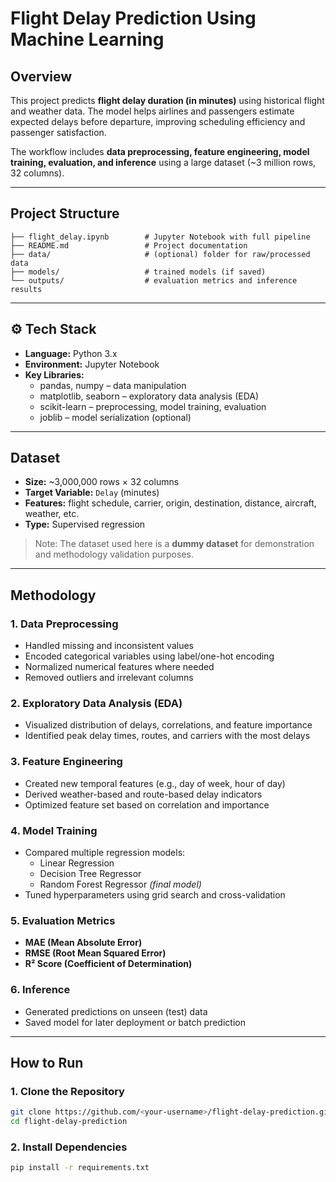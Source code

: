 #  Flight Delay Prediction Using Machine Learning

##  Overview
This project predicts **flight delay duration (in minutes)** using historical flight and weather data. The model helps airlines and passengers estimate expected delays before departure, improving scheduling efficiency and passenger satisfaction.

The workflow includes **data preprocessing, feature engineering, model training, evaluation, and inference** using a large dataset (~3 million rows, 32 columns).

---

##  Project Structure
```
├── flight_delay.ipynb        # Jupyter Notebook with full pipeline
├── README.md                 # Project documentation
├── data/                     # (optional) folder for raw/processed data
├── models/                   # trained models (if saved)
└── outputs/                  # evaluation metrics and inference results
```

---

## ⚙️ Tech Stack
- **Language:** Python 3.x  
- **Environment:** Jupyter Notebook  
- **Key Libraries:**
  - pandas, numpy – data manipulation  
  - matplotlib, seaborn – exploratory data analysis (EDA)  
  - scikit-learn – preprocessing, model training, evaluation  
  - joblib – model serialization (optional)

---

##  Dataset
- **Size:** ~3,000,000 rows × 32 columns  
- **Target Variable:** `Delay` (minutes)  
- **Features:** flight schedule, carrier, origin, destination, distance, aircraft, weather, etc.  
- **Type:** Supervised regression  

> Note: The dataset used here is a **dummy dataset** for demonstration and methodology validation purposes.

---

##  Methodology

### 1. **Data Preprocessing**
- Handled missing and inconsistent values  
- Encoded categorical variables using label/one-hot encoding  
- Normalized numerical features where needed  
- Removed outliers and irrelevant columns  

### 2. **Exploratory Data Analysis (EDA)**
- Visualized distribution of delays, correlations, and feature importance  
- Identified peak delay times, routes, and carriers with the most delays  

### 3. **Feature Engineering**
- Created new temporal features (e.g., day of week, hour of day)  
- Derived weather-based and route-based delay indicators  
- Optimized feature set based on correlation and importance  

### 4. **Model Training**
- Compared multiple regression models:  
  - Linear Regression  
  - Decision Tree Regressor  
  - Random Forest Regressor *(final model)*  
- Tuned hyperparameters using grid search and cross-validation  

### 5. **Evaluation Metrics**
- **MAE (Mean Absolute Error)**  
- **RMSE (Root Mean Squared Error)**  
- **R² Score (Coefficient of Determination)**  

### 6. **Inference**
- Generated predictions on unseen (test) data  
- Saved model for later deployment or batch prediction  
---

##  How to Run

### 1. Clone the Repository
```bash
git clone https://github.com/<your-username>/flight-delay-prediction.git
cd flight-delay-prediction
```

### 2. Install Dependencies
```bash
pip install -r requirements.txt
```



